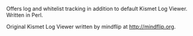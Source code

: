 Offers log and whitelist tracking in addition to default Kismet Log Viewer. Written in Perl.

Original Kismet Log Viewer written by mindflip at http://mindflip.org.